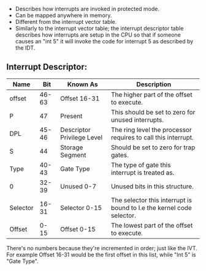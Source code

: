 * Describes how interrupts are invoked in protected mode.
* Can be mapped anywhere in memory.
* Different from the interrupt vector table.
* Similarly to the interrupt vector table; the interrupt descriptor table describes how interrupts are setup in the CPU so that if someone causes an "int 5" it will invoke the code for interrupt 5 as described by the IDT.

## Interrupt Descriptor:

| Name     | Bit   | Known As                   | Description                                                           |
| -------- | ----- | -------------------------- | --------------------------------------------------------------------- |
| offset   | 46-63 | Offset 16-31               | The higher part of the offset to execute.                             |
| P        | 47    | Present                    | This should be set to zero for unused interrupts.                     |
| DPL      | 45-46 | Descriptor Privilege Level | The ring level the processor requires to call this interrupt.         |
| S        | 44    | Storage Segment            | Should be set to zero for trap gates.                                 |
| Type     | 40-43 | Gate Type                  | The type of gate this interrupt is treated as.                        |
| 0        | 32-39 | Unused 0-7                 | Unused bits in this structure.                                        |
| Selector | 16-31 | Selector 0-15              | The selector this interrupt is bound to I.e the kernel code selector. |
| Offset   | 0-15  | Offset 0-15                | The lowest part of the offset to execute.                             |
There's no numbers because they're incremented in order; just like the IVT. For example Offset 16-31 would be the first offset in this list, while "Int 5" is "Gate Type".